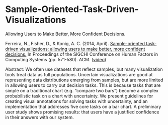 # Sample-Oriented-Task-Driven-Visualizations
Allowing Users to Make Better, More Confident Decisions.

Ferreira, N., Fisher, D., & Konig, A. C. (2014, April). [Sample-oriented task-driven visualizations: allowing users to make better, more confident decisions.](https://www.microsoft.com/en-us/research/wp-content/uploads/2016/02/Ferreira_Fisher_Sample_Oriented_Tasks.pdf) In Proceedings of the SIGCHI Conference on Human Factors in Computing Systems (pp. 571-580). ACM. ([video](https://www.youtube.com/watch?v=BI7GAs-va-Q))

Abstract: We often use datasets that reflect samples, but many visualization tools treat data as full populations. Uncertain visualizations are good at representing data distributions emerging from samples, but are more limited in allowing users to carry out decision tasks. This is because tasks that are simple on a traditional chart (e.g. “compare two bars”) become a complex probabilistic task on a chart with uncertainty. We present guidelines for creating visual annotations for solving tasks with uncertainty, and an implementation that addresses five core tasks on a bar chart. A preliminary user study shows promising results: that users have a justified confidence in their answers with our system.


